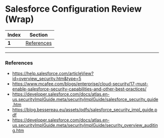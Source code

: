 # Salesforce Configuration Review (Wrap)

Index | Section
--- | ---
**1** | [References](#References)
___

### References
- https://help.salesforce.com/articleView?id=overview_security.htm&type=5
- https://www.mcafee.com/blogs/enterprise/cloud-security/17-must-enable-salesforce-security-capabilities-and-other-best-practices/
- https://developer.salesforce.com/docs/atlas.en-us.securityImplGuide.meta/securityImplGuide/salesforce_security_guide.htm
- https://blog.bessereau.eu/assets/pdfs/salesforce_security_impl_guide.pdf
- https://developer.salesforce.com/docs/atlas.en-us.securityImplGuide.meta/securityImplGuide/security_overview_auditing.htm
